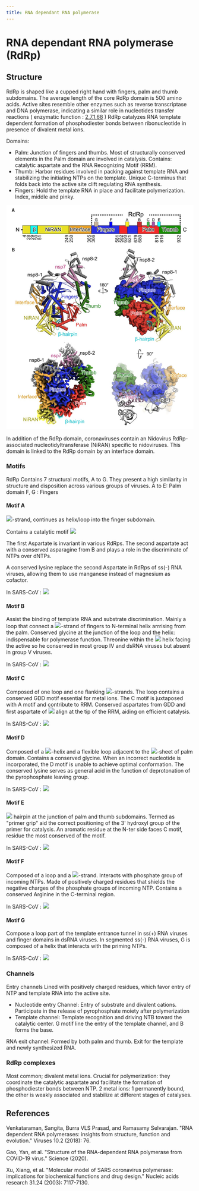 ```yaml
---
title: RNA dependant RNA polymerase
---
```

# RNA dependant RNA polymerase (RdRp)

## Structure

RdRp is shaped like a cupped right hand with fingers, palm and thumb subdomains. The average length of the core RdRp domain is 500 amino acids. Active sites resemble other enzymes such as reverse transcriptase and DNA polymerase, indicating a  similar role in nucleotides transfer reactions ( enzymatic function : [2.7.1.68](https://www.genome.jp/dbget-bin/www_bget?ec:2.7.1.68) )
RdRp catalyzes RNA template dependent formation of phosphodiester bonds between ribonucleotide in presence of divalent metal ions.

Domains:
  - Palm: Junction of fingers and thumbs. Most of structurally conserved elements in the Palm domain are involved in catalysis. Contains: catalytic aspartate and the RNA Recognizing Motif (RRM).
  - Thumb: Harbor residues involved in packing against template RNA and stabilizing the initiating NTPs on the template. Unique C-terminus that folds back into the active site clift regulating RNA synthesis.
  - Fingers: Hold the template RNA in place and facilitate polymerization. Index, middle and pinky.

![](./nsp7-8-12-complex.jpg)

In addition of the RdRp domain, coronaviruses contain an Nidovirus RdRp-associated nucleotidyltransferase (NiRAN) specific to nidoviruses. This domain is linked to the RdRp domain by an interface domain.


### Motifs

RdRp Contains 7 structural motifs, A to G. They present a high similarity in structure and disposition across various groups of viruses.
A to E: Palm domain
F, G : Fingers


#### Motif A

<img src="https://latex.codecogs.com/svg.latex?&space;\beta"/>-strand, continues as helix/loop into the finger subdomain.

Contains a catalytic motif <img src="https://latex.codecogs.com/svg.latex?&space;DX_{2-4}D"/>

The first Aspartate is invariant in various RdRps. The second aspartate act with a conserved asparagine from B and plays a role in the discriminate of NTPs over dNTPs.

A conserved lysine replace the second Aspartate in RdRps of ss(-) RNA viruses, allowing them to use manganese instead of magnesium as cofactor.

In SARS-CoV : <img src="https://latex.codecogs.com/svg.latex?&space;612 - \text{PHLMGW\pmb{D}YPKC\pmb{D}RAM}"/>



#### Motif B

Assist the binding of template RNA and substrate discrimination.
Mainly a loop that connect a <img src="https://latex.codecogs.com/svg.latex?&space;\beta"/>-strand of fingers to N-terminal helix arrrising from the palm.
Conserved glycine at the junction of the loop and the helix: indispensable for polymerase function. Threonine within the <img src="https://latex.codecogs.com/svg.latex?&space;\alpha"/> helix facing the active so he conserved in most group IV and dsRNA viruses but absent in group V viruses.

In SARS-CoV : <img src="https://latex.codecogs.com/svg.latex?&space;678 - \text{GGTS\pmb{SG}DATTAYA\pmb{N}SVFNICQAVTANVNALLST}"/>



#### Motif C

Composed of one loop and one flanking <img src="https://latex.codecogs.com/svg.latex?&space;\beta"/>-strands.
The loop contains a conserved GDD motif essential for metal ions.
The C motif is juxtaposed with A motif and contribute to RRM. Conserved aspartates from GDD and first aspartate of <img src="https://latex.codecogs.com/svg.latex?&space;DX_{2-4}D"/>  align at the tip of the RRM, aiding on efficient catalysis.

In SARS-CoV : <img src="https://latex.codecogs.com/svg.latex?&space;753 - \text{FSMMIL\pmb{SDD}AVVCYN}"/>



#### Motif D

Composed of a  <img src="https://latex.codecogs.com/svg.latex?&space;\alpha"/>-helix and a flexible loop adjacent to the <img src="https://latex.codecogs.com/svg.latex?&space;\beta"/>-sheet of palm domain. Contains a conserved glycine. When an incorrect nucleotide is incorporated, the D motif is unable to achieve optimal conformation. The conserved lysine serves as general acid in the function of deprotonation of the pyrophosphate leaving group.

In SARS-CoV : <img src="https://latex.codecogs.com/svg.latex?&space;771 - \text{AAQGLVASIKN\pmb{F}KAV\pmb{LYY}QNNVFMSE}"/>


#### Motif E
<img src="https://latex.codecogs.com/svg.latex?&space;\beta"/> hairpin at the junction of palm and thumb subdomains. Termed as "primer grip" aid
the correct positioning of the 3' hydroxyl group of the primer for catalysis. An aromatic residue at the N-ter side faces C motif, residue the most conserved of the motif.


In SARS-CoV : <img src="https://latex.codecogs.com/svg.latex?&space;810 - \text{HE\pmb{FCS}QHTMLV}"/>


#### Motif F

Composed of a loop and a <img src="https://latex.codecogs.com/svg.latex?&space;\beta"/>-strand. Interacts with phosphate group of incoming NTPs. Made of positively charged residues that shields the negative charges of the phosphate groups of incoming NTP. Contains a conserved Arginine in the C-terminal region.


In SARS-CoV : <img src="https://latex.codecogs.com/svg.latex?&space;544 - \text{L\pmb{K}YAISA\pmb{K}N\pmb{R}ARTVAGV}"/>



#### Motif G

Compose a loop part of the template entrance tunnel in ss(+) RNA viruses and finger domains in dsRNA viruses. In segmented ss(-) RNA viruses, G is composed of a helix that interacts with the priming NTPs.

In SARS-CoV : <img src="https://latex.codecogs.com/svg.latex?&space;499 - \text{DK\pmb{SAGFP}FNKWG\pmb{K}}"/>



### Channels

Entry channels
Lined with positively charged residues, which favor entry of NTP and template RNA into the active site.
  - Nucleotide entry Channel: Entry of substrate and divalent cations. Participate in the release of pyrophosphate moiety after polymerization
  - Template channel: Template recognition and driving NTB toward the catalytic center. G motif line the entry of the template channel, and B forms the base.


RNA exit channel: Formed by both palm and thumb. Exit for the template and newly synthesized RNA.


### RdRp complexes

Most common; divalent metal ions. Crucial for polymerization: they coordinate the catalytic aspartate and facilitate the formation of phosphodiester bonds between NTP.
2 metal ions: 1 permanently bound, the other is weakly associated and stabilize at different stages of catalyses.


## References


Venkataraman, Sangita, Burra VLS Prasad, and Ramasamy Selvarajan. "RNA dependent RNA polymerases: insights from structure, function and evolution." Viruses 10.2 (2018): 76.


Gao, Yan, et al. "Structure of the RNA-dependent RNA polymerase from COVID-19 virus." Science (2020).

Xu, Xiang, et al. "Molecular model of SARS coronavirus polymerase: implications for biochemical functions and drug design." Nucleic acids research 31.24 (2003): 7117-7130.

